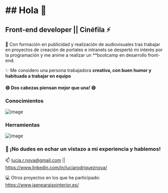 # ## Hola  👋

 ## Front-end developer || Cinéfila ⚡ 

💭 Con formación en publicidad y realización de audiovisuales tras trabajar en proyectos de creación de portales e intranets se despertó mi interés por la programación y me anime a realizar un **bootcamp en desarrollo front-end.

✨ Me considero una persona trabajadora **creativa, con buen humor y habituada a trabajar en equipo**
#### 😄 Dos cabezas piensan mejor que una! 😄

### Conocimientos
![image](https://user-images.githubusercontent.com/81588630/124922309-a8656480-dff9-11eb-8a5c-7e384cffcd8e.png)

### Herramientas
![image](https://user-images.githubusercontent.com/81588630/124922363-b7e4ad80-dff9-11eb-971d-001985ce8867.png)


### 💬  ¡No dudes en echar un vistazo a mi experiencia y hablemos!

📫  lucia.r.nova@gmail.com || https://www.linkedin.com/in/luciarodrigueznova/









💻 Otros proyectos en los que he participado:
https://www.jaenparaisointerior.es/

         
